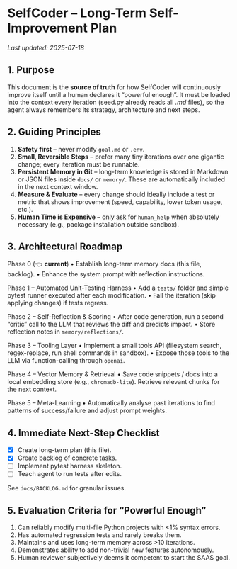 # SelfCoder – Long-Term Self-Improvement Plan

_Last updated: 2025-07-18_

## 1. Purpose
This document is the **source of truth** for how SelfCoder will continuously
improve itself until a human declares it “powerful enough”.  It must be loaded
into the context every iteration (seed.py already reads all *.md* files), so the
agent always remembers its strategy, architecture and next steps.

## 2. Guiding Principles
1. **Safety first** – never modify `goal.md` or `.env`.
2. **Small, Reversible Steps** – prefer many tiny iterations over one gigantic
   change; every iteration must be runnable.
3. **Persistent Memory in Git** – long-term knowledge is stored in Markdown or
   JSON files inside `docs/` or `memory/`.  These are automatically included in
   the next context window.
4. **Measure & Evaluate** – every change should ideally include a test or metric
   that shows improvement (speed, capability, lower token usage, etc.).
5. **Human Time is Expensive** – only ask for `human_help` when absolutely
   necessary (e.g., package installation outside sandbox).

## 3. Architectural Roadmap
Phase 0  (👈 **current**)
• Establish long-term memory docs (this file, backlog).
• Enhance the system prompt with reflection instructions.

Phase 1 – Automated Unit-Testing Harness
• Add a `tests/` folder and simple pytest runner executed after each
  modification.
• Fail the iteration (skip applying changes) if tests regress.

Phase 2 – Self-Reflection & Scoring
• After code generation, run a second “critic” call to the LLM that reviews the
  diff and predicts impact.
• Store reflection notes in `memory/reflections/`.

Phase 3 – Tooling Layer
• Implement a small tools API (filesystem search, regex-replace, run shell
  commands in sandbox).
• Expose those tools to the LLM via function-calling through `openai`.

Phase 4 – Vector Memory & Retrieval
• Save code snippets / docs into a local embedding store (e.g.,
  `chromadb-lite`).  Retrieve relevant chunks for the next context.

Phase 5 – Meta-Learning
• Automatically analyse past iterations to find patterns of success/failure and
  adjust prompt weights.

## 4. Immediate Next-Step Checklist
- [x] Create long-term plan (this file).
- [x] Create backlog of concrete tasks.
- [ ] Implement pytest harness skeleton.
- [ ] Teach agent to run tests after edits.

See `docs/BACKLOG.md` for granular issues.

## 5. Evaluation Criteria for “Powerful Enough”
1. Can reliably modify multi-file Python projects with <1% syntax errors.
2. Has automated regression tests and rarely breaks them.
3. Maintains and uses long-term memory across >10 iterations.
4. Demonstrates ability to add non-trivial new features autonomously.
5. Human reviewer subjectively deems it competent to start the SAAS goal.

